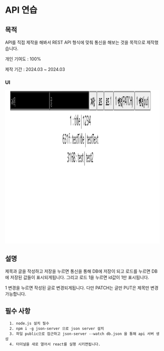 # API 연습

## 목적

API를 직접 제작을 해봐서 REST API 형식에 맞춰 통신을 해보는 것을 목적으로 제작했습니다.

개인 기여도 : 100%

제작 기간 : 2024.03 ~ 2024.03

### UI
<img src="https://raw.githubusercontent.com/seungwoo505/API-Test/main/mainScreen.png" height="500"/>

## 설명

제목과 글을 작성하고 저장을 누르면 통신을 통해 DB에 저장이 되고 로드를 누르면 DB에 저장된 값들이 표시되게됩니다. 그리고 로드 1을 누르면 id값이 1만 표시됩니다.

1 변경을 누르면 작성된 글로 변경되게됩니다. 다만 PATCH는 글만 PUT은 제목만 변경 가능합니다.

## 필수 사항

```
  1. node.js 설치 필수
  2. npm i -g json-server 으로 json server 설치
  3. 파일 public으로 접근하고 json-server --watch db.json 을 통해 api 서버 생성
  4. 터미널을 새로 열어서 react를 실행 시키면됩니다.
```
